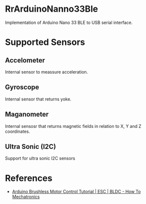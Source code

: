 # RrArduinoNanno33Ble

Implementation of Arduino Nano 33 BLE to USB serial interface.

# Supported Sensors

## Accelometer 

Internal sensor to meassure acceleration.

## Gyroscope

Internal sensor that returns yoke.

## Maganometer

Internal sensosr that returns magnetic fields in relation to X, Y and Z coordinates.

## Ultra Sonic (I2C)

Support for ultra sonic I2C sensors

# References

* [Arduino Brushless Motor Control Tutorial | ESC | BLDC - How To Mechatronics](https://howtomechatronics.com/tutorials/arduino/arduino-brushless-motor-control-tutorial-esc-bldc/)
